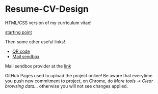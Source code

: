# Resume-CV-Design

HTML/CSS version of my curriculum vitae!

[starting point](https://www.youtube.com/watch?v=zAVhHHS_IH4)

Then some other useful links!

- [QR code](https://stackoverflow.com/questions/30115242/generating-a-simple-qr-code-with-just-html)
- [Mail sendbox](https://stackoverflow.com/questions/5773174/html-button-to-send-email)

Mail sendbox provider at the [link](https://postmail.invotes.com/)

GitHub Pages used to upload the project online!
Be aware that everytime you push new commitment to project, on Chrome, do *More tools -> Clear browsing data...* otherwise you will not see changes applied.
